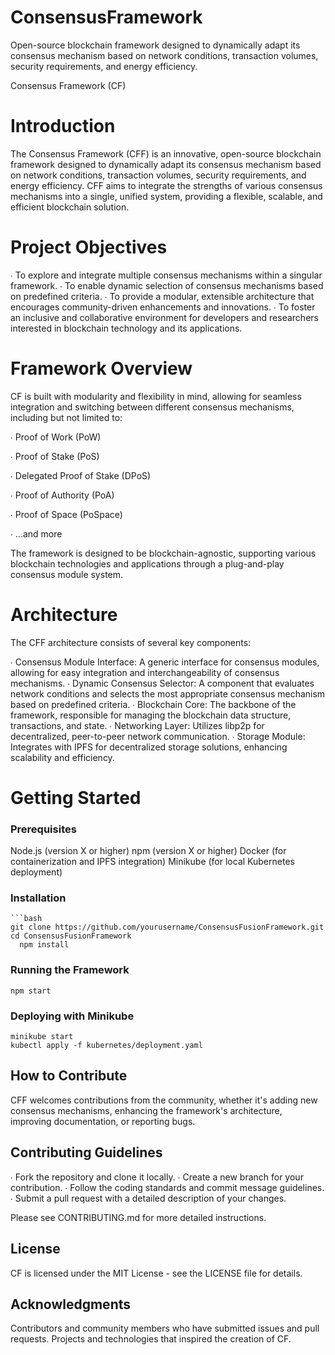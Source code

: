# ConsensusFramework
Open-source blockchain framework designed to dynamically adapt its consensus mechanism based on network conditions, transaction volumes, security requirements, and energy efficiency.

Consensus Framework (CF)

# Introduction

The Consensus Framework (CFF) is an innovative, open-source blockchain framework designed to dynamically adapt its consensus mechanism based on network conditions, transaction volumes, security requirements, and energy efficiency. CFF aims to integrate the strengths of various consensus mechanisms into a single, unified system, providing a flexible, scalable, and efficient blockchain solution.
  
# Project Objectives

∙ To explore and integrate multiple consensus mechanisms within a singular framework.
∙ To enable dynamic selection of consensus mechanisms based on predefined criteria.
∙ To provide a modular, extensible architecture that encourages community-driven enhancements and innovations.
∙ To foster an inclusive and collaborative environment for developers and researchers interested in blockchain technology and its applications.

# Framework Overview

CF is built with modularity and flexibility in mind, allowing for seamless integration and switching between different consensus mechanisms, including but not limited to:

∙ Proof of Work (PoW)

∙ Proof of Stake (PoS)

∙ Delegated Proof of Stake (DPoS)

∙ Proof of Authority (PoA)

∙ Proof of Space (PoSpace)

∙ ...and more

The framework is designed to be blockchain-agnostic, supporting various blockchain technologies and applications through a plug-and-play consensus module system.

# Architecture

The CFF architecture consists of several key components:

∙ Consensus Module Interface: A generic interface for consensus modules, allowing for easy integration and interchangeability of consensus mechanisms.
∙ Dynamic Consensus Selector: A component that evaluates network conditions and selects the most appropriate consensus mechanism based on predefined criteria.
∙ Blockchain Core: The backbone of the framework, responsible for managing the blockchain data structure, transactions, and state.
∙ Networking Layer: Utilizes libp2p for decentralized, peer-to-peer network communication.
∙ Storage Module: Integrates with IPFS for decentralized storage solutions, enhancing scalability and efficiency.


# Getting Started

### Prerequisites
Node.js (version X or higher)
npm (version X or higher)
Docker (for containerization and IPFS integration)
Minikube (for local Kubernetes deployment)


### Installation

    ```bash
    git clone https://github.com/yourusername/ConsensusFusionFramework.git
    cd ConsensusFusionFramework
      npm install

### Running the Framework
    npm start
    
### Deploying with Minikube

    minikube start
    kubectl apply -f kubernetes/deployment.yaml

## How to Contribute

CFF welcomes contributions from the community, whether it's adding new consensus mechanisms, enhancing the framework's architecture, improving documentation, or reporting bugs.

## Contributing Guidelines

∙ Fork the repository and clone it locally.
∙ Create a new branch for your contribution.
∙ Follow the coding standards and commit message guidelines.
∙ Submit a pull request with a detailed description of your changes.

Please see CONTRIBUTING.md for more detailed instructions.

## License

CF is licensed under the MIT License - see the LICENSE file for details.

## Acknowledgments

Contributors and community members who have submitted issues and pull requests.
Projects and technologies that inspired the creation of CF.
